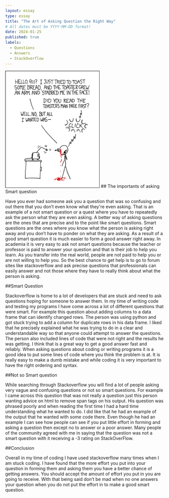 ```yaml
---
layout: essay
type: essay
title: "The Art of Asking Question the Right Way"
# All dates must be YYYY-MM-DD format!
date: 2024-01-25
published: true
labels:
  - Questions
  - Answers
  - StackOverflow
---
```


<img width="300px" class="rounded float-start pe-4" src="../img/smart-questions/rtfm.png">
## The importants of asking Smart question

Have you ever had someone ask you a question that was so confusing and out there that you don’t even know what they're even asking. That is an example of a not smart question or a quest where you have to repeatedly ask the person what they are even asking. A better way of asking questions are the ones that are precise and to the point like smart questions. Smart questions are the ones where you know what the person is asking right away and you don’t have to ponder on what they are asking. As a result of a good smart question it is much easier to form a good answer right away. In academia it is very easy to ask not smart questions because the teacher or professor is paid to answer your question and that is their job to help you learn. As you transfer into the real world, people are not paid to help you or are not willing to help you. So the best chance to get help is to go to forum sites like stackoverflow and ask precise questions that professionals can easily answer and not those where they have to really think about what the person is asking.      

##Smart Question

Stackoverflow is home to a lot of developers that are stuck and need to ask questions hoping for someone to answer them. In my time of writing code and testing my programs I have come across a lot of different questions that were smart. For example this question about adding columns to a data frame that can identify changed rows. The person was using python and got stuck trying to add a column for duplicate rows in his data frame. I liked that he precisely explained what he was trying to do in a clear and understandable way so that anyone could attempt to answer the questions. The person also included lines of code that were not right and the results he was getting. I think that is a great way to get a good answer fast and reliably. When asking questions about coding or writing programs it is a good idea to put some lines of code where you think the problem is at. It is really easy to make a dumb mistake and while coding it is very important to have the right ordering and syntax.

##Not so Smart question

While searching through Stackoverflow you will find a lot of people asking very vague and confusing questions or not so smart questions. For example I came across this question that was not really a question just this person wanting advice on html to remove span tags on his output. His question was phrased poorly and when reading the first time I had a hard time understanding what he wanted to do. I did like that he had an example of the output that he wanted with some code there. Even though he had an example I can see how people can see if you put little effort in forming and asking a question then except no to answer or a poor answer. Many people of the community agreed with me in saying that the question was not a smart question with it receiving a -3 rating on StackOverFlow.

##Conclusion

Overall in my time of coding I have used stackoverflow many times when I am stuck coding. I have found that the more effort you put into your question in forming them and asking them you have a better chance of getting answers. You should accept the amount of effort you put in you are going to receive. With that being said don’t be mad when no one answers your question when you do not put the effort in to make a good smart question.  
